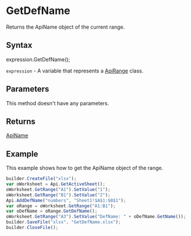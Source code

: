 # GetDefName

Returns the ApiName object of the current range.

## Syntax

expression.GetDefName();

`expression` - A variable that represents a [ApiRange](../ApiRange.md) class.

## Parameters

This method doesn't have any parameters.

## Returns

[ApiName](../../ApiName/ApiName.md)

## Example

This example shows how to get the ApiName object of the range.

```javascript
builder.CreateFile("xlsx");
var oWorksheet = Api.GetActiveSheet();
oWorksheet.GetRange("A1").SetValue("1");
oWorksheet.GetRange("B1").SetValue("2");
Api.AddDefName("numbers", "Sheet1!$A$1:$B$1");
var oRange = oWorksheet.GetRange("A1:B1");
var oDefName = oRange.GetDefName();
oWorksheet.GetRange("A3").SetValue("DefName: " + oDefName.GetName());
builder.SaveFile("xlsx", "GetDefName.xlsx");
builder.CloseFile();
```